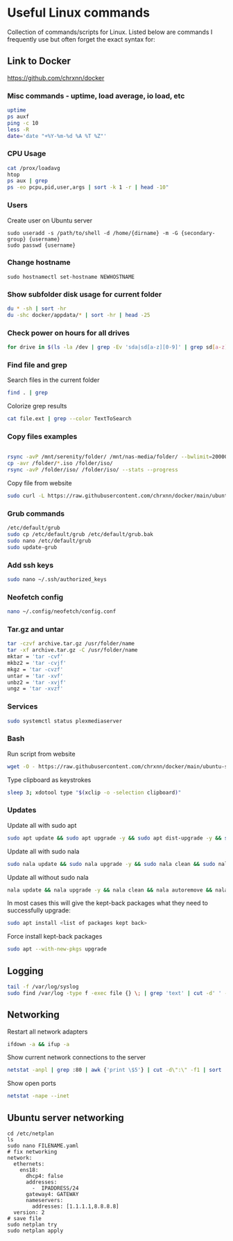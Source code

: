 # Useful Linux commands
Collection of commands/scripts for Linux. Listed below are commands I frequently use but often forget the exact syntax for:

## Link to Docker
https://github.com/chrxnn/docker

### Misc commands - uptime, load average, io load, etc
```sh
uptime
ps auxf
ping -c 10
less -R
date='date "+%Y-%m-%d %A %T %Z"'
```
### CPU Usage
```sh
cat /prox/loadavg
htop
ps aux | grep
ps -eo pcpu,pid,user,args | sort -k 1 -r | head -10"
```
### Users
Create user on Ubuntu server
```
sudo useradd -s /path/to/shell -d /home/{dirname} -m -G {secondary-group} {username}
sudo passwd {username}
```
### Change hostname
```
sudo hostnamectl set-hostname NEWHOSTNAME
```
### Show subfolder disk usage for current folder
```sh
du * -sh | sort -hr
du -shc docker/appdata/* | sort -hr | head -25
```
### Check power on hours for all drives
```sh
for drive in $(ls -la /dev | grep -Ev 'sda|sd[a-z][0-9]' | grep sd[a-z] | awk '{print $10}'); do hours=$(smartctl --all /dev/${drive} | grep Power_On_Hours | awk '{print $10}'); echo "Power on Hours for ${drive}: ${hours}"; echo ''; done
```

### Find file and grep
Search files in the current folder
```sh
find . | grep
```
Colorize grep results
```sh
cat file.ext | grep --color TextToSearch
```

### Copy files examples
```sh

rsync -avP /mnt/serenity/folder/ /mnt/nas-media/folder/ --bwlimit=20000
cp -avr /folder/*.iso /folder/iso/
rsync -avP /folder/iso/ /folder/iso/ --stats --progress
```
Copy file from website
```sh
sudo curl -L https://raw.githubusercontent.com/chrxnn/docker/main/ubuntu-setup/create-folders.sh -o ~/scripts/create-folders.sh
```

### Grub commands
```sh
/etc/default/grub
sudo cp /etc/default/grub /etc/default/grub.bak
sudo nano /etc/default/grub
sudo update-grub
```

### Add ssh keys
```sh
sudo nano ~/.ssh/authorized_keys
```

### Neofetch config
```sh
nano ~/.config/neofetch/config.conf
```

### Tar.gz and untar
```sh
tar -czvf archive.tar.gz /usr/folder/name
tar -xf archive.tar.gz -C /usr/folder/name
mktar = 'tar -cvf'
mkbz2 = 'tar -cvjf'
mkgz = 'tar -cvzf'
untar = 'tar -xvf'
unbz2 = 'tar -xvjf'
ungz = 'tar -xvzf'
```

### Services
```sh
sudo systemctl status plexmediaserver
```

### Bash
Run script from website
```sh
wget -O - https://raw.githubusercontent.com/chrxnn/docker/main/ubuntu-setup/create-folders.sh | bash
```
Type clipboard as keystrokes
```sh
sleep 3; xdotool type "$(xclip -o -selection clipboard)"
```

### Updates
Update all with sudo apt
```sh
sudo apt update && sudo apt upgrade -y && sudo apt dist-upgrade -y && sudo apt autoremove -y
```
Update all with sudo nala
```sh
sudo nala update && sudo nala upgrade -y && sudo nala clean && sudo nala autoremove && sudo nala autopurge
```
Update all without sudo nala
```sh
nala update && nala upgrade -y && nala clean && nala autoremove && nala autopurge
```
In most cases this will give the kept-back packages what they need to successfully upgrade:
```sh
sudo apt install <list of packages kept back>
```
Force install kept-back packages
```sh
sudo apt --with-new-pkgs upgrade
```

## Logging
```sh
tail -f /var/log/syslog
sudo find /var/log -type f -exec file {} \; | grep 'text' | cut -d' ' -f1 | sed -e's/:$//g' | grep -v '[0-9]$' | xargs tail -f
```

## Networking
Restart all network adapters
```sh
ifdown -a && ifup -a
```
Show current network connections to the server
```sh
netstat -anpl | grep :80 | awk {'print \$5'} | cut -d\":\" -f1 | sort | uniq -c | sort -n | sed -e 's/^ *//' -e 's/ *\$//'
```
Show open ports
```sh
netstat -nape --inet
```

## Ubuntu server networking
```
cd /etc/netplan
ls
sudo nano FILENAME.yaml
# fix networking
network:
  ethernets:
    ens18:
      dhcp4: false
      addresses:
        -  IPADDRESS/24
      gateway4: GATEWAY
      nameservers:
        addresses: [1.1.1.1,8.8.8.8]
  version: 2
# save file
sudo netplan try
sudo netplan apply
```
